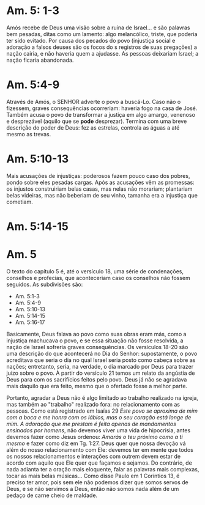 # Am. 5: 1-3
Amós recebe de Deus uma visão sobre a ruína de Israel... e são palavras bem pesadas, ditas como um lamento: algo melancólico, triste, que poderia ter sido evitado. Por causa dos pecados do povo (injustiça social e adoração a falsos deuses são os focos do s registros de suas pregações) a nação cairia, e não haveria quem a ajudasse. As pessoas deixariam Israel; a nação ficaria abandonada.

# Am. 5:4-9
Através de Amós, o SENHOR adverte o povo a buscá-Lo. Caso não o fizessem, graves consequências ocorreriam: haveria fogo na casa de José. Também acusa o povo de transformar a justiça em algo amargo, venenoso e desprezável (aquilo que se **pode** desprezar). Termina com uma breve descrição do poder de Deus: fez as estrelas, controla as águas a até mesmo as trevas.

# Am.  5:10-13
Mais acusações de injustiças: poderosos fazem pouco caso dos pobres, pondo sobre eles pesadas cargas. Após as acusações vêm as promessas: os injustos construiriam belas casas, mas nelas não morariam; plantariam belas videiras, mas não beberiam de seu vinho, tamanha era a injustiça que cometiam.

# Am. 5:14-15

# Am. 5
O texto do capítulo 5 é, até o versículo 18, uma série de condenações, conselhos e profecias, que aconteceriam caso os conselhos não fossem seguidos. As subdivisões são:
- Am. 5:1-3
- Am. 5:4-9
- Am. 5:10-13
- Am. 5:14-15
- Am. 5:16-17

Basicamente, Deus falava ao povo como suas obras eram más, como a injustiça machucava o povo, e se essa situação não fosse resolvida, a nação de Israel sofreria graves consequências.
Os versículos 18-20 são uma descrição do que acontecerá no Dia do Senhor: supostamente, o povo acreditava que seria o dia no qual Israel seria posto como cabeça sobre as nações; entretanto, seria, na verdade, o dia marcado por Deus para trazer juízo sobre o povo.
À partir do versículo 21 temos um relato da angústia de Deus para com os sacrifícios feitos pelo povo. Deus já não se agradava mais daquilo que era feito, mesmo que o ofertado fosse a melhor parte. 

Portanto, agradar a Deus não é algo limitado ao trabalho realizado na igreja, mas também ao "trabalho" realizado fora: no relacionamento com as pessoas. Como está registrado em Isaías 29 *Este povo se aproxima de mim com a boca e me honra com os lábios, mas o seu coração está longe de mim. A adoração que me prestam é feita apenas de mandamentos ensinados por homens*, não devemos viver uma vida de hipocrisia, antes devemos fazer como Jesus ordenou: *Amarás o teu próximo como a ti mesmo* e fazer como diz em Tg. 1:27. Deus quer que nossa devoção vá além do nosso relacionamento com Ele: devemos ter em mente que todos os nossos relacionamentos e interações com outrem devem estar de acordo com aquilo que Ele quer que façamos e sejamos. Do contrário, de nada adianta ter a oração mais eloquente, falar as palavras mais complexas, tocar as mais belas músicas... Como disse Paulo em 1 Coríntios 13, é preciso ter amor, pois sem ele não podemos dizer que somos servos de Deus, e se não servimos a Deus, então não somos nada além de um pedaço de carne cheio de maldade.